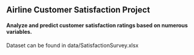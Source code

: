 ## Airline Customer Satisfaction Project
#### Analyze and predict customer satisfaction ratings based on numerous variables.
Dataset can be found in data/SatisfactionSurvey.xlsx
